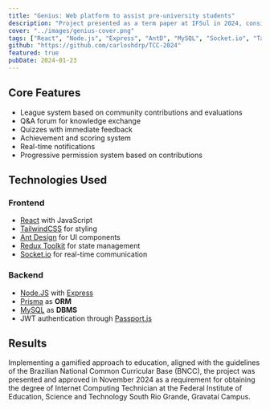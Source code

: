 ```yaml
---
title: "Genius: Web platform to assist pre-university students"
description: "Project presented as a term paper at IFSul in 2024, consisting of a gamified platform that provides resources for students during preparation for university entrance exams."
cover: "../images/genius-cover.png"
tags: ["React", "Node.js", "Express", "AntD", "MySQL", "Socket.io", "TailwindCSS", "Prisma"]
github: "https://github.com/carloshdrp/TCC-2024"
featured: true
pubDate: 2024-01-23
---
```


## Core Features

- League system based on community contributions and evaluations
- Q&A forum for knowledge exchange
- Quizzes with immediate feedback
- Achievement and scoring system
- Real-time notifications
- Progressive permission system based on contributions

## Technologies Used

### Frontend
- <a href="https://react.dev" target="_blank" rel="noopener noreferrer">React</a> with JavaScript
- <a href="https://tailwindcss.com" target="_blank" rel="noopener noreferrer">TailwindCSS</a> for styling
- <a href="https://ant.design" target="_blank" rel="noopener noreferrer">Ant Design</a> for UI components
- <a href="https://redux-toolkit.js.org" target="_blank" rel="noopener noreferrer">Redux Toolkit</a> for state management
- <a href="https://socket.io" target="_blank" rel="noopener noreferrer">Socket.io</a> for real-time communication

### Backend
- <a href="https://nodejs.org" target="_blank" rel="noopener noreferrer">Node.JS</a> with <a href="http://expressjs.com" target="_blank" rel="noopener noreferrer">Express</a>
- <a href="https://www.prisma.io" target="_blank" rel="noopener noreferrer">Prisma</a> as **ORM**
- <a href="https://www.mysql.com" target="_blank" rel="noopener noreferrer">MySQL</a> as **DBMS**
- JWT authentication through <a href="https://www.passportjs.org" target="_blank" rel="noopener noreferrer">Passport.js</a>

## Results
Implementing a gamified approach to education, aligned with the guidelines of the Brazilian National Common Curricular Base (BNCC), the project was presented and approved in November 2024 as a requirement for obtaining the degree of Internet Computing Technician at the Federal Institute of Education, Science and Technology South Rio Grande, Gravataí Campus.
